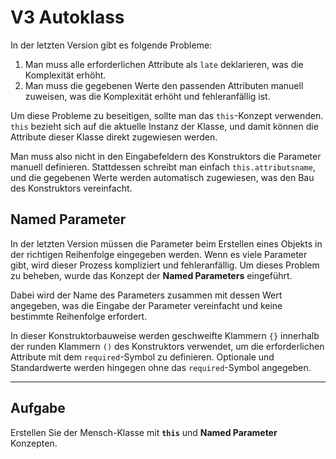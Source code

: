 # **V3 Autoklass**

In der letzten Version gibt es folgende Probleme:

1. Man muss alle erforderlichen Attribute als `late` deklarieren, was die Komplexität erhöht.
2. Man muss die gegebenen Werte den passenden Attributen manuell zuweisen, was die Komplexität erhöht und fehleranfällig ist.

Um diese Probleme zu beseitigen, sollte man das `this`-Konzept verwenden.  
`this` bezieht sich auf die aktuelle Instanz der Klasse, und damit können die Attribute dieser Klasse direkt zugewiesen werden.

Man muss also nicht in den Eingabefeldern des Konstruktors die Parameter manuell definieren. Stattdessen schreibt man einfach `this.attributsname`, und die gegebenen Werte werden automatisch zugewiesen, was den Bau des Konstruktors vereinfacht.

## **Named Parameter**

In der letzten Version müssen die Parameter beim Erstellen eines Objekts in der richtigen Reihenfolge eingegeben werden. Wenn es viele Parameter gibt, wird dieser Prozess kompliziert und fehleranfällig. Um dieses Problem zu beheben, wurde das Konzept der **Named Parameters** eingeführt.

Dabei wird der Name des Parameters zusammen mit dessen Wert angegeben, was die Eingabe der Parameter vereinfacht und keine bestimmte Reihenfolge erfordert.

In dieser Konstruktorbauweise werden geschweifte Klammern `{}` innerhalb der runden Klammern `()` des Konstruktors verwendet, um die erforderlichen Attribute mit dem `required`-Symbol zu definieren. Optionale und Standardwerte werden hingegen ohne das `required`-Symbol angegeben.

---

## **Aufgabe**

Erstellen Sie der Mensch-Klasse mit **`this`** und **Named Parameter** Konzepten.
